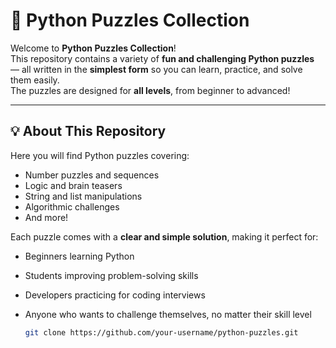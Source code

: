 # 🧩 Python Puzzles Collection

Welcome to **Python Puzzles Collection**!  
This repository contains a variety of **fun and challenging Python puzzles** — all written in the **simplest form** so you can learn, practice, and solve them easily.  
The puzzles are designed for **all levels**, from beginner to advanced!

---

## 💡 About This Repository
Here you will find Python puzzles covering:
- Number puzzles and sequences  
- Logic and brain teasers  
- String and list manipulations  
- Algorithmic challenges  
- And more!

Each puzzle comes with a **clear and simple solution**, making it perfect for:
- Beginners learning Python  
- Students improving problem-solving skills  
- Developers practicing for coding interviews  
- Anyone who wants to challenge themselves, no matter their skill level  


   ```bash
   git clone https://github.com/your-username/python-puzzles.git
